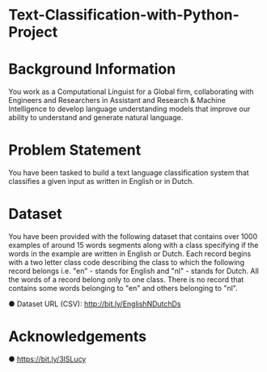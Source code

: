# Text-Classification-with-Python-Project

# Background Information
You work as a Computational Linguist for a Global firm, collaborating with Engineers and Researchers in Assistant and Research & Machine Intelligence to develop language understanding models that improve our ability to understand and generate natural language.

# Problem Statement
You have been tasked to build a text language classification system that classifies a given input as written in English or in Dutch.

# Dataset
You have been provided with the following dataset that contains over 1000 examples of around 15 words segments along with a class specifying if the words in the example are written in English or Dutch. Each record begins with a two letter class code describing the class to which the following record belongs i.e. "en" - stands for English and "nl" - stands for Dutch.
All the words of a record belong only to one class. There is no record that contains some words belonging to "en" and others belonging to "nl".

● Dataset URL (CSV): http://bit.ly/EnglishNDutchDs

# Acknowledgements
● https://bit.ly/3lSLucy
